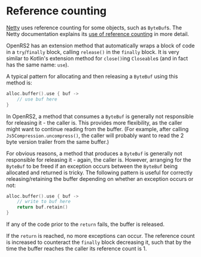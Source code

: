 # Reference counting

[Netty][netty] uses reference counting for some objects, such as `ByteBuf`s.
The Netty documentation explains its
[use of reference counting][netty-ref-counting] in more detail.

OpenRS2 has an extension method that automatically wraps a block of code in a
`try`/`finally` block, calling `release()` in the `finally` block. It is very
similar to Kotlin's extension method for `close()`ing `Closeable`s (and in fact
has the same name: `use`).

A typical pattern for allocating and then releasing a `ByteBuf` using this
method is:

```kt
alloc.buffer().use { buf ->
    // use buf here
}
```

In OpenRS2, a method that consumes a `ByteBuf` is generally not responsible for
releasing it - the caller is. This provides more flexibility, as the caller
might want to continue reading from the buffer. (For example, after calling
`Js5Compression.uncompress()`, the caller will probably want to read the 2 byte
version trailer from the same buffer.)

For obvious reasons, a method that produces a `ByteBuf` is generally not
responsible for releasing it - again, the caller is. However, arranging for the
`ByteBuf` to be freed if an exception occurs between the `ByteBuf` being
allocated and returned is tricky. The following pattern is useful for correctly
releasing/retaining the buffer depending on whether an exception occurs or not:

```kt
alloc.buffer().use { buf ->
    // write to buf here
    return buf.retain()
}
```

If any of the code prior to the `return` fails, the buffer is released.

If the `return` is reached, no more exceptions can occur. The reference count
is increased to counteract the `finally` block decreasing it, such that by the
time the buffer reaches the caller its reference count is 1.

[netty]: https://netty.io/
[netty-ref-counting]: https://netty.io/wiki/reference-counted-objects.html

